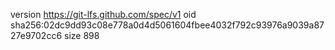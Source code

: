 version https://git-lfs.github.com/spec/v1
oid sha256:02dc9dd93c08e778a0d4d5061604fbee4032f792c93976a9039a8727e9702cc6
size 898
